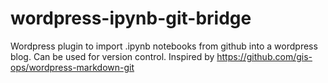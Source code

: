 # wordpress-ipynb-git-bridge
Wordpress plugin to import .ipynb notebooks from github into a wordpress blog. Can be used for version control. Inspired by https://github.com/gis-ops/wordpress-markdown-git
